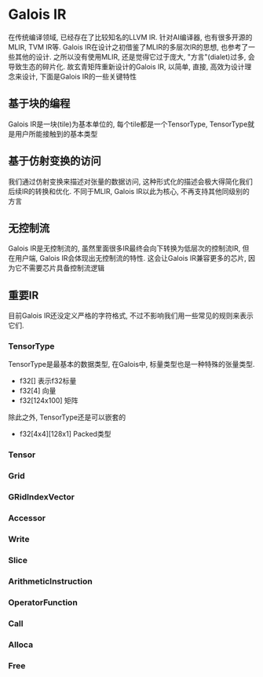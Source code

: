 # Galois IR

在传统编译领域, 已经存在了比较知名的LLVM IR. 针对AI编译器, 也有很多开源的MLIR, TVM IR等. Galois IR在设计之初借鉴了MLIR的多层次IR的思想, 也参考了一些其他的设计. 之所以没有使用MLIR, 还是觉得它过于庞大, "方言"(dialet)过多, 会导致生态的碎片化. 故玄青矩阵重新设计的Galois IR, 以简单, 直接, 高效为设计理念来设计, 下面是Galois IR的一些关键特性

## 基于块的编程

Galois IR是一块(tile)为基本单位的, 每个tile都是一个TensorType, TensorType就是用户所能接触到的基本类型

## 基于仿射变换的访问

我们通过仿射变换来描述对张量的数据访问, 这种形式化的描述会极大得简化我们后续IR的转换和优化. 不同于MLIR, Galois IR以此为核心, 不再支持其他同级别的方言

## 无控制流

Galois IR是无控制流的, 虽然里面很多IR最终会向下转换为低层次的控制流IR, 但在用户端, Galois IR会体现出无控制流的特性. 这会让Galois IR兼容更多的芯片, 因为它不需要芯片具备控制流逻辑

## 重要IR

目前Galois IR还没定义严格的字符格式, 不过不影响我们用一些常见的规则来表示它们.

### TensorType

TensorType是最基本的数据类型, 在Galois中, 标量类型也是一种特殊的张量类型.


* f32[] 表示f32标量
* f32[4] 向量
* f32[124x100] 矩阵

除此之外, TensorType还是可以嵌套的

* f32[4x4][128x1] Packed类型

### Tensor

### Grid

### GRidIndexVector

### Accessor

### Write

### Slice

### ArithmeticInstruction

### OperatorFunction

### Call

### Alloca

### Free
